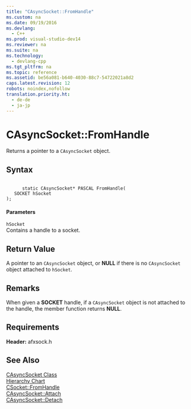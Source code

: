 ```yaml
---
title: "CAsyncSocket::FromHandle"
ms.custom: na
ms.date: 09/19/2016
ms.devlang: 
  - C++
ms.prod: visual-studio-dev14
ms.reviewer: na
ms.suite: na
ms.technology: 
  - devlang-cpp
ms.tgt_pltfrm: na
ms.topic: reference
ms.assetid: be56a081-b640-4030-88c7-54722021a8d2
caps.latest.revision: 12
robots: noindex,nofollow
translation.priority.ht: 
  - de-de
  - ja-jp
---
```

# CAsyncSocket::FromHandle
Returns a pointer to a `CAsyncSocket` object.  
  
## Syntax  
  
```  
  
      static CAsyncSocket* PASCAL FromHandle(  
   SOCKET hSocket   
);  
```  
  
#### Parameters  
 `hSocket`  
 Contains a handle to a socket.  
  
## Return Value  
 A pointer to an `CAsyncSocket` object, or **NULL** if there is no `CAsyncSocket` object attached to `hSocket`.  
  
## Remarks  
 When given a **SOCKET** handle, if a `CAsyncSocket` object is not attached to the handle, the member function returns **NULL**.  
  
## Requirements  
 **Header:** afxsock.h  
  
## See Also  
 [CAsyncSocket Class](../vs140/CAsyncSocket-Class.md)   
 [Hierarchy Chart](../vs140/Hierarchy-Chart.md)   
 [CSocket::FromHandle](../vs140/CSocket--FromHandle.md)   
 [CAsyncSocket::Attach](../vs140/CAsyncSocket--Attach.md)   
 [CAsyncSocket::Detach](../vs140/CAsyncSocket--Detach.md)